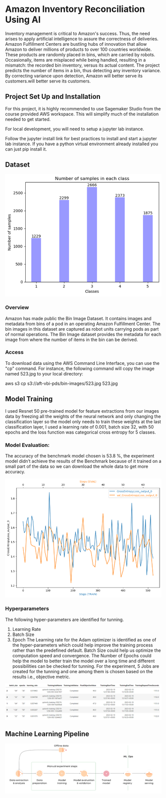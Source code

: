 # Amazon Inventory Reconciliation Using AI

Inventory management is critical to Amazon's success. Thus, the need arises to apply artificial intelligence to assure the correctness of deliveries.
Amazon Fulfillment Centers are bustling hubs of innovation that allow Amazon to deliver millions of products to over 100 countries worldwide. These products are randomly placed in bins, which are carried by robots.
Occasionally, items are misplaced while being handled, resulting in a mismatch: the recorded bin inventory, versus its actual content.
The project predicts the number of items in a bin, thus detecting any inventory variance. By correcting variance upon detection, Amazon will better serve its customers.will better serve its customers.


## Project Set Up and Installation
For this project, it is highly recommended to use Sagemaker Studio from the course provided AWS workspace. This will simplify much of the installation needed to get started.

For local development, you will need to setup a jupyter lab instance.

Follow the jupyter install link for best practices to install and start a jupyter lab instance.
If you have a python virtual environment already installed you can just pip install it.


## Dataset

![classes.png](https://github.com/mohanad442/AWS-Machine-Learning-Engineer-Nanodegree/blob/main/Capstone%20Project/classes.png)

### Overview
Amazon has made public the Bin Image Dataset. It contains images and metadata from bins of a pod in an operating Amazon Fulfillment
Center. The bin images in this dataset are captured as robot units carrying pods as part of normal operations. The Bin Image dataset provides the metadata for each image from where the number of items in the bin can be derived.

### Access

To download data using the AWS Command Line Interface, you can use the "cp" command. For instance, the following command will copy the image named 523.jpg to your local directory:

aws s3 cp s3://aft-vbi-pds/bin-images/523.jpg 523.jpg

## Model Training
I used Resnet 50 pre-trained model for feature extractions from our images data by freezing all the weights of the neural network and only changing the classification layer so the model only needs to train these weights at the last classification layer, I used a learning rate of 0.001, batch size 32, with 50 epochs and the loss function was categorical cross entropy for 5 classes.

### Model Evaluation:
The accuracy of the benchmark model chosen is 53.8 %, the experiment model didn’t achieve the results of the Benchmark because of it trained on a small part of the data so we can download the whole data to get more accuracy.

![loss.png](https://github.com/mohanad442/AWS-Machine-Learning-Engineer-Nanodegree/blob/main/Capstone%20Project/Loss.png)

### Hyperparameters

The following hyper-parameters are identified for tunning.
1. Learning Rate
2. Batch Size
3. Epoch
The Learning rate for the Adam optimizer is identified as one of the hyper-parameters which could help improve the training process rather than the predefined default.
Batch Size could help us optimize the computation speed and convergence.
The Number of Epochs could help the model to better train the model over a long time and different possibilities can be checked for tunning.
For the experiment, 5 Jobs are created for the tunning and one among them is chosen based on the results i.e., objective metric.

![hyperparameter.png](https://github.com/mohanad442/AWS-Machine-Learning-Engineer-Nanodegree/blob/main/Capstone%20Project/hyperparameter.PNG)

## Machine Learning Pipeline
![pipeline.png](https://github.com/mohanad442/AWS-Machine-Learning-Engineer-Nanodegree/blob/main/Capstone%20Project/manual-pipeline.png)